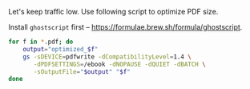 Let's keep traffic low. Use following script to optimize PDF size.

Install `ghostscript` first – https://formulae.brew.sh/formula/ghostscript.

```bash
for f in *.pdf; do
    output="optimized_$f"
    gs -sDEVICE=pdfwrite -dCompatibilityLevel=1.4 \
       -dPDFSETTINGS=/ebook -dNOPAUSE -dQUIET -dBATCH \
       -sOutputFile="$output" "$f"
done
```
